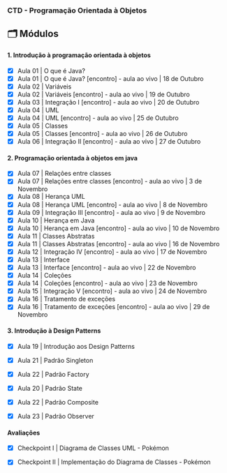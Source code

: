 ### CTD - Programação Orientada à Objetos

## 🗂 Módulos

#### 1. Introdução à programação orientada à objetos

- [x] Aula 01 | O que é Java?
- [x] Aula 01 | O que é Java? [encontro] - aula ao vivo | 18 de Outubro
- [x] Aula 02 | Variáveis
- [x] Aula 02 | Variáveis [encontro] - aula ao vivo | 19 de Outubro
- [x] Aula 03 | Integração I [encontro] - aula ao vivo | 20 de Outubro
- [x] Aula 04 | UML
- [x] Aula 04 | UML [encontro] - aula ao vivo | 25 de Outubro
- [x] Aula 05 | Classes
- [x] Aula 05 | Classes [encontro] - aula ao vivo | 26 de Outubro
- [x] Aula 06 | Integração II [encontro] - aula ao vivo | 27 de Outubro

#### 2. Programação orientada à objetos em java

- [x] Aula 07 | Relações entre classes
- [x] Aula 07 | Relações entre classes [encontro] - aula ao vivo | 3 de Novembro
- [x] Aula 08 | Herança UML
- [x] Aula 08 | Herança UML [encontro] - aula ao vivo | 8 de Novembro
- [x] Aula 09 | Integração III [encontro] - aula ao vivo | 9 de Novembro
- [x] Aula 10 | Herança em Java
- [x] Aula 10 | Herança em Java [encontro] - aula ao vivo | 10 de Novembro
- [x] Aula 11 | Classes Abstratas
- [x] Aula 11 | Classes Abstratas [encontro] - aula ao vivo | 16 de Novembro
- [x] Aula 12 | Integração IV [encontro] - aula ao vivo | 17 de Novembro
- [x] Aula 13 | Interface
- [x] Aula 13 | Interface [encontro] - aula ao vivo | 22 de Novembro
- [x] Aula 14 | Coleções
- [x] Aula 14 | Coleções [encontro] - aula ao vivo | 23 de Novembro
- [x] Aula 15 | Integração V [encontro] - aula ao vivo | 24 de Novembro
- [x] Aula 16 | Tratamento de exceções
- [x] Aula 16 | Tratamento de exceções [encontro] - aula ao vivo | 29 de Novembro

#### 3. Introdução à Design Patterns
- [x] Aula 19 | Introdução aos Design Patterns
- [x] Aula 21 | Padrão Singleton
- [x] Aula 22 | Padrão Factory
- [x] Aula 20 | Padrão State
- [x] Aula 22 | Padrão Composite
- [x] Aula 23 | Padrão Observer


#### Avaliações
- [x] Checkpoint I  | Diagrama de Classes UML - Pokémon
- [x] Checkpoint II | Implementação do Diagrama de Classes - Pokémon


